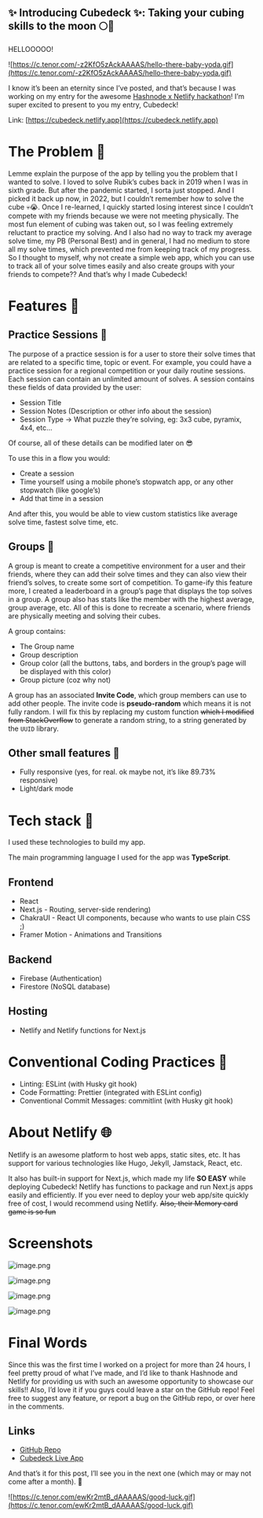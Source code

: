 ## ✨ Introducing Cubedeck ✨: Taking your cubing skills to the moon 🌕🚀

HELLOOOOO!

![https://c.tenor.com/-z2KfO5zAckAAAAS/hello-there-baby-yoda.gif](https://c.tenor.com/-z2KfO5zAckAAAAS/hello-there-baby-yoda.gif)

I know it’s been an eternity since I’ve posted, and that’s because I was working on my entry for the awesome [Hashnode x Netlify hackathon](https://townhall.hashnode.com/netlify-hackathon)! I’m super excited to present to you my entry, Cubedeck!

Link: [https://cubedeck.netlify.app](https://cubedeck.netlify.app)

# The Problem 🧮

Lemme explain the purpose of the app by telling you the problem that I wanted to solve. I loved to solve Rubik’s cubes back in 2019 when I was in sixth grade. But after the pandemic started, I sorta just stopped. And I picked it back up now, in 2022, but I couldn’t remember how to solve the cube 💀😭. Once I re-learned, I quickly started losing interest since I couldn’t compete with my friends because we were not meeting physically. The most fun element of cubing was taken out, so I was feeling extremely reluctant to practice my solving. And I also had no way to track my average solve time, my PB (Personal Best) and in general, I had no medium to store all my solve times, which prevented me from keeping track of my progress. So I thought to myself, why not create a simple web app, which you can use to track all of your solve times easily and also create groups with your friends to compete?? And that’s why I made Cubedeck!

# Features 💫

## Practice Sessions 🦾

The purpose of a practice session is for a user to store their solve times that are related to a specific time, topic or event. For example, you could have a practice session for a regional competition or your daily routine sessions. Each session can contain an unlimited amount of solves. A session contains these fields of data provided by the user:

- Session Title
- Session Notes (Description or other info about the session)
- Session Type → What puzzle they’re solving, eg: 3x3 cube, pyramix, 4x4, etc...

Of course, all of these details can be modified later on 😎

To use this in a flow you would:

- Create a session
- Time yourself using a mobile phone’s stopwatch app, or any other stopwatch (like google’s)
- Add that time in a session

And after this, you would be able to view custom statistics like average solve time, fastest solve time, etc.

## Groups 👥

A group is meant to create a competitive environment for a user and their friends, where they can add their solve times and they can also view their friend’s solves, to create some sort of competition. To game-ify this feature more, I created a leaderboard in a group’s page that displays the top solves in a group. A group also has stats like the member with the highest average, group average, etc. All of this is done to recreate a scenario, where friends are physically meeting and solving their cubes.

A group contains:

- The Group name
- Group description
- Group color (all the buttons, tabs, and borders in the group’s page will be displayed with this color)
- Group picture (coz why not)

A group has an associated **Invite Code**, which group members can use to add other people. The invite code is **pseudo-random** which means it is not fully random. I will fix this by replacing my custom function <strike>which I modified from StackOverflow</strike> to generate a random string, to a string generated by the `UUID` library. 

## Other small features 🎲

- Fully responsive (yes, for real. ok maybe not, it’s like 89.73% responsive)
- Light/dark mode

# Tech stack 🤖

I used these technologies to build my app.

The main programming language I used for the app was **TypeScript**.

## Frontend

- React
- Next.js - Routing, server-side rendering)
- ChakraUI - React UI components, because who wants to use plain CSS ;)
- Framer Motion - Animations and Transitions

## Backend

- Firebase (Authentication)
- Firestore (NoSQL database)

## Hosting
- Netlify and Netlify functions for Next.js


# Conventional Coding Practices 🧹
- Linting: ESLint (with Husky git hook)
- Code Formatting: Prettier (integrated with ESLint config)
- Conventional Commit Messages: commitlint (with Husky git hook)

# About Netlify 🌐

Netlify is an awesome platform to host web apps, static sites, etc. It has support for various technologies like Hugo, Jekyll, Jamstack, React, etc.

It also has built-in support for Next.js, which made my life **SO EASY** while deploying Cubedeck! Netlify has functions to package and run Next.js apps easily and efficiently. If you ever need to deploy your web app/site quickly free of cost, I would recommend using Netlify. <strike>Also, their Memory card game is so fun</strike>

# Screenshots
![image.png](https://cdn.hashnode.com/res/hashnode/image/upload/v1645958886863/nOyUczh1y.png)

![image.png](https://cdn.hashnode.com/res/hashnode/image/upload/v1645954662316/3Ye2Kc5LW.png)

![image.png](https://cdn.hashnode.com/res/hashnode/image/upload/v1645959658328/R8MLLPy_M.png)

![image.png](https://cdn.hashnode.com/res/hashnode/image/upload/v1645959900339/ues9zCJSD.png)

# Final Words

Since this was the first time I worked on a project for more than 24 hours, I feel pretty proud of what I’ve made, and I’d like to thank Hashnode and Netlify for providing us with such an awesome opportunity to showcase our skills!! Also, I’d love it if you guys could leave a star on the GitHub repo! Feel free to suggest any feature, or report a bug on the GitHub repo, or over here in the comments.

## Links

- [GitHub Repo](https://github.com/carrotfarmer/cubedeck)
- [Cubedeck Live App](https://cubedeck.netlify.app)

And that’s it for this post, I’ll see you in the next one (which may or may not come after a month). 🖖

![https://c.tenor.com/ewKr2mtB_dAAAAAS/good-luck.gif](https://c.tenor.com/ewKr2mtB_dAAAAAS/good-luck.gif) 